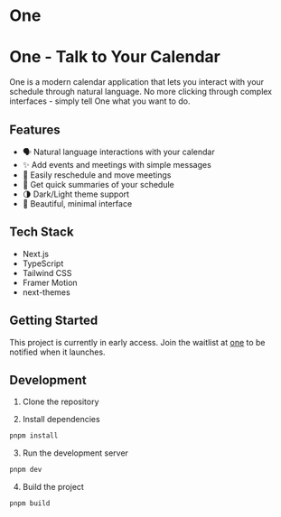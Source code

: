 # One 

# One - Talk to Your Calendar

One is a modern calendar application that lets you interact with your schedule through natural language. No more clicking through complex interfaces - simply tell One what you want to do.

## Features

- 🗣️ Natural language interactions with your calendar
- ✨ Add events and meetings with simple messages 
- 🔄 Easily reschedule and move meetings
- 📝 Get quick summaries of your schedule
- 🌗 Dark/Light theme support
- 🎨 Beautiful, minimal interface

## Tech Stack

- Next.js
- TypeScript
- Tailwind CSS
- Framer Motion
- next-themes

## Getting Started

This project is currently in early access. Join the waitlist at [one](https://one.deepanshumishra.xyz) to be notified when it launches.

## Development

1. Clone the repository

2. Install dependencies

```bash
pnpm install
```

3. Run the development server

```bash
pnpm dev
```

4. Build the project

```bash
pnpm build
```





